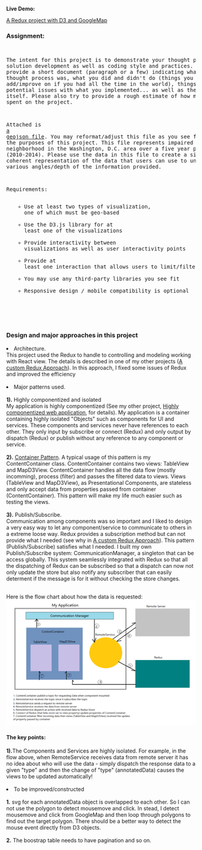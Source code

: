 **Live Demo:**

<a href="http://coolshare.com/leili/projects/CustomReduxD3/">A Redux project with D3 and GoogleMap</a>

<p>
<h3>Assignment:</h3>
<pre>

The intent for this project is to demonstrate your thought process in solution development as well as coding style and practices.
Please provide a short document (paragraph or a few) indicating what your thought process was, what you did and didn't do (things you 
might add/improve on if you had all the time in the world), things you see as potential issues with what you implemented... as well as 
the solution itself. Please also try to provide a rough estimate of how much time you spent on the project.

Attached is <a href="http://coolshare.com/leili/projects/annotatedData.geojson">a geojson file</a>. You may reformat/adjust this file as you see fit for the purposes of this project. This file represents 
impaired crashes by neighborhood in the Washington, D.C. area over a five year period (2010-2014). Please use the data in this file to 
create a single page, coherent representation of the data that users can use to understand various angles/depth of the information 
provided.

Requirements:
    <ul><ul>
    <li>Use at least two types of visualization, one of which must be geo-based</li>
    <li>Use the D3.js library for at least one of the visualizations</li>
    <li>Provide interactivity between visualizations as well as user interactivity points</li>
    <li>Provide at least one interaction that allows users to limit/filter/search data</li>
    <li>You may use any third-party libraries you see fit</li>
    <li>Responsive design / mobile compatibility is optional</li>
    </ul></ul>
</pre>
<br/>
<h3>Design and major approaches in this project</h3>
  <li>Architecture.</li>
      This project used the Redux to handle to controlling and modeling working with React view.
      The details is described in one of my other projects (<a href="https://github.com/leileili/Custom_React_Redux">A custom Redux Approach</a>). In this approach, I fixed some issues of Redux and improved the efficiency <br/><br/>
  <li>Major patterns used.</li></br/>
    <b>1).</b> Highly componentized and isolated<br/>
       My application is highly componentized (See my other project, <a href="https://github.com/leileili/independentComponentlize">Highly componentized web application</a>, for details). My application is a container containing highly isolated "Objects" such as components for UI and services. These components and services never have references to each other. They only input by subscribe or connect (Redux) and only output by dispatch (Redux) or publish without any reference to any component or service.<br/><br/>
      <b>2).</b> <a href="http://www.thegreatcodeadventure.com/the-react-plus-redux-container-pattern/">Container Pattern</a>. A typical usage of this pattern is my ContentContainer class. ContentContainer contains two views: TableView and MapD3View. ContentContainer handles all the data flow (mostly incomming), process (filter) and passes the filtered data to views. Views (TableView and MapD3View), as Presentational Components, are stateless and only accept data from properties passed from container (ContentContainer). This pattern will make my life much easier such as testing the views.<br/><br/>
     <b>3).</b> Publish/Subscribe.<br/>
    Communication among components was so important and I liked to design a very easy way to let any component/service to communicate to others in a extreme loose way. Redux provides a subscription method but can not provide what I needed (see why in <a href="https://github.com/leileili/Custom_React_Redux">A custom Redux Approach</a>). This pattern (Publish/Subscribe) satisfies what I needed. I built my own Publish/Subscribe system: CommunicationManager, a singleton that can be access globally. This system seamlessly integrated with Redux so that all the dispatching of Redux can be subscribed so that a dispatch can now not only update the store but also notify any subscriber that can easily determent if the message is for it without checking the store changes.<br/><br/>


Here is the flow chart about how the data is requested:
![Redux D3 workflow](./src/flow.png?raw=true "Redux withD3 workflow Picture")
<h4>The key points:</h4>
<b>1).</b>The Components and Services are highly isolated. For example, in the flow above, when RemoteService receives data from remote server it has no idea about who will use the data - simply dispatch the response data to a given "type" and then the change of "type" (annotatedData) causes the views to be updated automatically!<br/><br/>


<li>To be improved/constructed</li><br/>
<b>1.</b> svg for each annotatedData object is overlapped to each other. So I can not use the polygon to detect mousemove and click. In stead, I detect mousemove and click from GoogleMap and then loop through polygons to find out the target polygon. There should be a better way to detect the mouse event directly from D3 objects.<br/><br/>
<b>2.</b> The boostrap table needs to have pagination and so on.<br/><br/>

